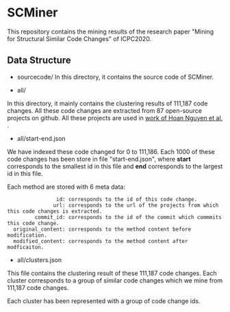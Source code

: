 # SCMiner

This repository contains the mining results of the research paper  "Mining for Structural Similar Code Changes" of ICPC2020.

## Data Structure

* sourcecode/
In this directory, it contains the source code of SCMiner.

* all/ 

In this directory, it mainly contains the clustering results of 111,187 code changes.
All these code changes are extracted from 87 open-source projects on github. All these projects are used in [work of Hoan Nguyen et al.
](https://2019.icse-conferences.org/details/icse-2019-Technical-Papers/39/Graph-based-Mining-of-In-the-Wild-Fine-grained-Semantic-Code-Change-Patterns). 

* all/start-end.json

We have indexed these code changed for 0 to 111,186. Each 1000 of these code changes has been store in file "start-end.json", where **start** corresponds to the smallest id in this file and **end** corresponds to the largest id in this file.

Each method are stored with 6 meta data:

                    id: corresponds to the id of this code change.
                   url: corresponds to the url of the projects from which this code changes is extracted.
             commit_id: corresponds to the id of the commit which commmits this code change.
      original_content: corresponds to the method content before modification.
      modified_content: corresponds to the method content after modficaiton.

* all/clusters.json

This file contains the clustering result of these 111,187 code changes. Each cluster corresponds to a group of similar code changes which we mine from 111,187 code changes. 

Each cluster has been represented with a group of code change ids.
